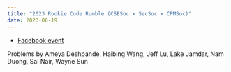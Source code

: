 ```yaml
---
title: "2023 Rookie Code Rumble (CSESoc x SecSoc x CPMSoc)"
date: 2023-06-19
---
```


- [Facebook event](https://www.facebook.com/events/263381829605104)

Problems by Ameya Deshpande, Haibing Wang, Jeff Lu, Lake Jamdar, Nam Duong, Sai Nair, Wayne Sun